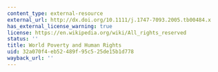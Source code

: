 ```yaml
---
content_type: external-resource
external_url: http://dx.doi.org/10.1111/j.1747-7093.2005.tb00484.x
has_external_license_warning: true
license: https://en.wikipedia.org/wiki/All_rights_reserved
status: ''
title: World Poverty and Human Rights
uid: 32a070f4-eb52-489f-95c5-25de15b1d778
wayback_url: ''
---
```


